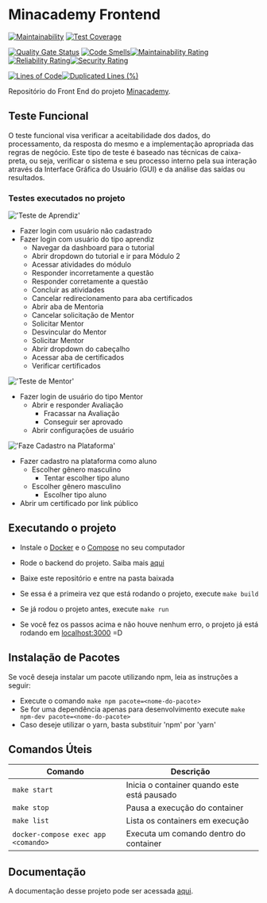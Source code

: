 # Minacademy Frontend

[![Maintainability](https://api.codeclimate.com/v1/badges/7ce4a9cafb291faa20a0/maintainability)](https://codeclimate.com/github/fga-eps-mds/2020.1-Minacademy-FrontEnd/maintainability) [![Test Coverage](https://api.codeclimate.com/v1/badges/7ce4a9cafb291faa20a0/test_coverage)](https://codeclimate.com/github/fga-eps-mds/2020.1-Minacademy-FrontEnd/test_coverage) 

[![Quality Gate Status](https://sonarcloud.io/api/project_badges/measure?project=fga-eps-mds_2020.1-Minacademy-FrontEnd&metric=alert_status)](https://sonarcloud.io/dashboard?id=fga-eps-mds_2020.1-Minacademy-FrontEnd) [![Code Smells](https://sonarcloud.io/api/project_badges/measure?project=fga-eps-mds_2020.1-Minacademy-FrontEnd&metric=code_smells)](https://sonarcloud.io/dashboard?id=fga-eps-mds_2020.1-Minacademy-FrontEnd)[![Maintainability Rating](https://sonarcloud.io/api/project_badges/measure?project=fga-eps-mds_2020.1-Minacademy-FrontEnd&metric=sqale_rating)](https://sonarcloud.io/dashboard?id=fga-eps-mds_2020.1-Minacademy-FrontEnd)[![Reliability Rating](https://sonarcloud.io/api/project_badges/measure?project=fga-eps-mds_2020.1-Minacademy-FrontEnd&metric=reliability_rating)](https://sonarcloud.io/dashboard?id=fga-eps-mds_2020.1-Minacademy-FrontEnd)[![Security Rating](https://sonarcloud.io/api/project_badges/measure?project=fga-eps-mds_2020.1-Minacademy-FrontEnd&metric=security_rating)](https://sonarcloud.io/dashboard?id=fga-eps-mds_2020.1-Minacademy-FrontEnd)

[![Lines of Code](https://sonarcloud.io/api/project_badges/measure?project=fga-eps-mds_2020.1-Minacademy-FrontEnd&metric=ncloc)](https://sonarcloud.io/dashboard?id=fga-eps-mds_2020.1-Minacademy-FrontEnd)[![Duplicated Lines (%)](https://sonarcloud.io/api/project_badges/measure?project=fga-eps-mds_2020.1-Minacademy-FrontEnd&metric=duplicated_lines_density)](https://sonarcloud.io/dashboard?id=fga-eps-mds_2020.1-Minacademy-FrontEnd)

Repositório do Front End do projeto [Minacademy](https://github.com/fga-eps-mds/2020.1-Grupo4).

## Teste Funcional

O teste funcional visa verificar a aceitabilidade dos dados, do
processamento, da resposta do mesmo e a implementação apropriada das regras de negócio. Este tipo de teste é baseado nas técnicas de caixa-preta, ou seja, verificar o sistema
e seu processo interno pela sua interação através da Interface Gráfica do Usuário (GUI) e da
análise das saídas ou resultados.

### Testes executados no projeto

!['Teste de Aprendiz'](https://github.com/fga-eps-mds/2020.1-Minacademy-FrontEnd/blob/102-testes-funcionais/cypress/gifs/Screen-Capture_select-area_20201127192315.gif)

- Fazer login com usuário não cadastrado
- Fazer login com usuário do tipo aprendiz
  - Navegar da dashboard para o tutorial
  - Abrir dropdown do tutorial e ir para Módulo 2
  - Acessar atividades do módulo
  - Responder incorretamente a questão
  - Responder corretamente a questão
  - Concluir as atividades
  - Cancelar redirecionamento para aba certificados
  - Abrir aba de Mentoria
  - Cancelar solicitação de Mentor
  - Solicitar Mentor
  - Desvincular do Mentor
  - Solicitar Mentor
  - Abrir dropdown do cabeçalho
  - Acessar aba de certificados
  - Verificar certificados

!['Teste de Mentor'](https://github.com/fga-eps-mds/2020.1-Minacademy-FrontEnd/blob/102-testes-funcionais/cypress/gifs/Screen-Capture_select-area_20201127192843.gif)

- Fazer login de usuário do tipo Mentor
  - Abrir e responder Avaliação
    - Fracassar na Avaliação
    - Conseguir ser aprovado
  - Abrir configurações de usuário

!['Faze Cadastro na Plataforma'](https://github.com/fga-eps-mds/2020.1-Minacademy-FrontEnd/blob/102-testes-funcionais/cypress/gifs/Screen-Capture_select-area_20201127193256.gif)

- Fazer cadastro na plataforma como aluno
  - Escolher gênero masculino
    - Tentar escolher tipo aluno
  - Escolher gênero masculino
    - Escolher tipo aluno
- Abrir um certificado por link público

## Executando o projeto

- Instale o [Docker](http://docs.docker.com/get-docker/) e o [Compose](http://docs.docker.com/compose/install/#install-compose) no seu computador

- Rode o backend do projeto. Saiba mais [aqui](https://github.com/fga-eps-mds/2020.1-Grupo4-BackEnd)

- Baixe este repositório e entre na pasta baixada

- Se essa é a primeira vez que está rodando o projeto, execute `make build`

- Se já rodou o projeto antes, execute `make run`

- Se você fez os passos acima e não houve nenhum erro, o projeto já está rodando em [localhost:3000](localhost:3000) =D

## Instalação de Pacotes

Se você deseja instalar um pacote utilizando npm, leia as instruções a seguir:

- Execute o comando `make npm pacote=<nome-do-pacote>`
- Se for uma dependência apenas para desenvolvimento execute `make npm-dev pacote=<nome-do-pacote>`
- Caso deseje utilizar o yarn, basta substituir 'npm' por 'yarn'

## Comandos Úteis

| Comando                             | Descrição                                   |
| ----------------------------------- | ------------------------------------------- |
| `make start`                        | Inicia o container quando este está pausado |
| `make stop`                         | Pausa a execução do container               |
| `make list`                         | Lista os containers em execução             |
| `docker-compose exec app <comando>` | Executa um comando dentro do container      |

## Documentação

A documentação desse projeto pode ser acessada [aqui](https://fga-eps-mds.github.io/2020.1-Grupo4/).

